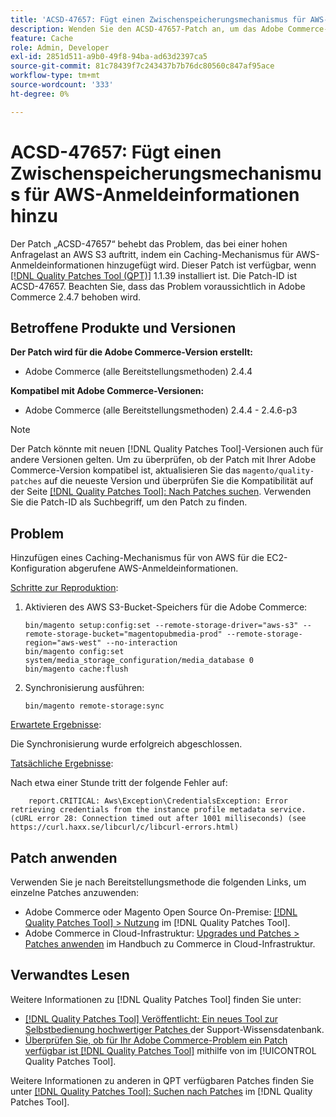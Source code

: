 ```yaml
---
title: 'ACSD-47657: Fügt einen Zwischenspeicherungsmechanismus für AWS-Anmeldeinformationen hinzu'
description: Wenden Sie den ACSD-47657-Patch an, um das Adobe Commerce-Problem zu beheben, das bei einer hohen Anfragelast an AWS S3 auftritt, indem Sie einen Caching-Mechanismus für AWS-Anmeldeinformationen hinzufügen.
feature: Cache
role: Admin, Developer
exl-id: 2851d511-a9b0-49f8-94ba-ad63d2397ca5
source-git-commit: 81c78439f7c243437b7b76dc80560c847af95ace
workflow-type: tm+mt
source-wordcount: '333'
ht-degree: 0%

---
```


# ACSD-47657: Fügt einen Zwischenspeicherungsmechanismus für AWS-Anmeldeinformationen hinzu

Der Patch „ACSD-47657“ behebt das Problem, das bei einer hohen Anfragelast an AWS S3 auftritt, indem ein Caching-Mechanismus für AWS-Anmeldeinformationen hinzugefügt wird. Dieser Patch ist verfügbar, wenn [[!DNL Quality Patches Tool (QPT)]](https://experienceleague.adobe.com/de/docs/commerce-knowledge-base/kb/announcements/commerce-announcements/magento-quality-patches-released-new-tool-to-self-serve-quality-patches) 1.1.39 installiert ist. Die Patch-ID ist ACSD-47657. Beachten Sie, dass das Problem voraussichtlich in Adobe Commerce 2.4.7 behoben wird.

## Betroffene Produkte und Versionen

**Der Patch wird für die Adobe Commerce-Version erstellt:**

* Adobe Commerce (alle Bereitstellungsmethoden) 2.4.4

**Kompatibel mit Adobe Commerce-Versionen:**

* Adobe Commerce (alle Bereitstellungsmethoden) 2.4.4 - 2.4.6-p3

>[!NOTE]
>
>Der Patch könnte mit neuen [!DNL Quality Patches Tool]-Versionen auch für andere Versionen gelten. Um zu überprüfen, ob der Patch mit Ihrer Adobe Commerce-Version kompatibel ist, aktualisieren Sie das `magento/quality-patches` auf die neueste Version und überprüfen Sie die Kompatibilität auf der Seite [[!DNL Quality Patches Tool]: Nach Patches suchen](https://experienceleague.adobe.com/tools/commerce-quality-patches/index.html?lang=de). Verwenden Sie die Patch-ID als Suchbegriff, um den Patch zu finden.

## Problem

Hinzufügen eines Caching-Mechanismus für von AWS für die EC2-Konfiguration abgerufene AWS-Anmeldeinformationen.

<u>Schritte zur Reproduktion</u>:

1. Aktivieren des AWS S3-Bucket-Speichers für die Adobe Commerce:

   ```
   bin/magento setup:config:set --remote-storage-driver="aws-s3" --remote-storage-bucket="magentopubmedia-prod" --remote-storage-region="aws-west" --no-interaction
   bin/magento config:set 
   system/media_storage_configuration/media_database 0 
   bin/magento cache:flush
   ```

1. Synchronisierung ausführen:

   ```
   bin/magento remote-storage:sync
   ```

<u>Erwartete Ergebnisse</u>:

Die Synchronisierung wurde erfolgreich abgeschlossen.

<u>Tatsächliche Ergebnisse</u>:

Nach etwa einer Stunde tritt der folgende Fehler auf:

```
    report.CRITICAL: Aws\Exception\CredentialsException: Error retrieving credentials from the instance profile metadata service. (cURL error 28: Connection timed out after 1001 milliseconds) (see https://curl.haxx.se/libcurl/c/libcurl-errors.html) 
```

## Patch anwenden

Verwenden Sie je nach Bereitstellungsmethode die folgenden Links, um einzelne Patches anzuwenden:

* Adobe Commerce oder Magento Open Source On-Premise: [[!DNL Quality Patches Tool] > Nutzung](/help/tools/quality-patches-tool/usage.md) im [!DNL Quality Patches Tool].
* Adobe Commerce in Cloud-Infrastruktur: [Upgrades und Patches > Patches anwenden](https://experienceleague.adobe.com/docs/commerce-cloud-service/user-guide/develop/upgrade/apply-patches.html?lang=de) im Handbuch zu Commerce in Cloud-Infrastruktur.

## Verwandtes Lesen

Weitere Informationen zu [!DNL Quality Patches Tool] finden Sie unter:

* [[!DNL Quality Patches Tool] Veröffentlicht: Ein neues Tool zur Selbstbedienung hochwertiger Patches ](https://experienceleague.adobe.com/de/docs/commerce-knowledge-base/kb/announcements/commerce-announcements/magento-quality-patches-released-new-tool-to-self-serve-quality-patches) der Support-Wissensdatenbank.
* [Überprüfen Sie, ob für Ihr Adobe Commerce-Problem ein Patch verfügbar ist [!DNL Quality Patches Tool]](/help/tools/quality-patches-tool/patches-available-in-qpt/check-patch-for-magento-issue-with-magento-quality-patches.md) mithilfe von im [!UICONTROL Quality Patches Tool].


Weitere Informationen zu anderen in QPT verfügbaren Patches finden Sie unter [[!DNL Quality Patches Tool]: Suchen nach Patches](https://experienceleague.adobe.com/tools/commerce-quality-patches/index.html?lang=de) im [!DNL Quality Patches Tool].
